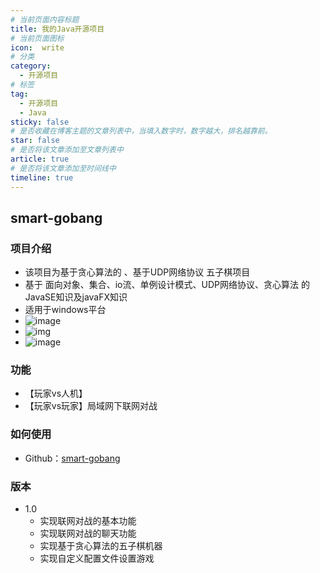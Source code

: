 ```yaml
---
# 当前页面内容标题
title: 我的Java开源项目
# 当前页面图标
icon:  write
# 分类
category:
  - 开源项目
# 标签
tag:
  - 开源项目
  - Java
sticky: false
# 是否收藏在博客主题的文章列表中，当填入数字时，数字越大，排名越靠前。
star: false
# 是否将该文章添加至文章列表中
article: true
# 是否将该文章添加至时间线中
timeline: true
---
```


## smart-gobang

### 项目介绍

* 该项目为基于贪心算法的 、基于UDP网络协议 五子棋项目
* 基于 面向对象、集合、io流、单例设计模式、UDP网络协议、贪心算法 的JavaSE知识及javaFX知识
* 适用于windows平台
* ![image](https://markdown-1308523627.cos.ap-chengdu.myqcloud.com/typora/179441112-e484b7f8-93b1-4738-9152-480772d84cf4.png)
* ![img](https://markdown-1308523627.cos.ap-chengdu.myqcloud.com/typora/179441144-8d051b77-4737-475a-9c5c-ca65d5719f02.png)
* ![image](https://markdown-1308523627.cos.ap-chengdu.myqcloud.com/typora/179441161-1cb18c76-6585-4167-9581-ed62cb2531e4.png)
### 功能

* 【玩家vs人机】
* 【玩家vs玩家】局域网下联网对战

### 如何使用

* Github：[smart-gobang](https://github.com/noby338/smart-gobang)

### 版本

* 1.0
  * 实现联网对战的基本功能
  * 实现联网对战的聊天功能
  * 实现基于贪心算法的五子棋机器
  * 实现自定义配置文件设置游戏

